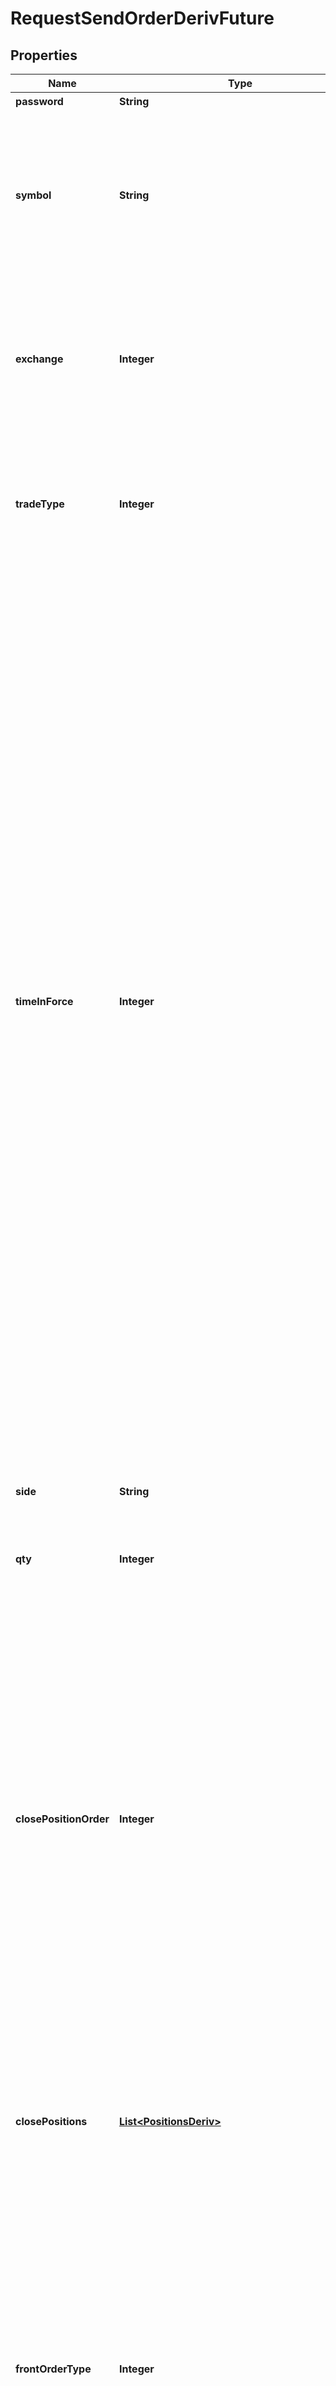 # RequestSendOrderDerivFuture

## Properties
Name | Type | Description | Notes
------------ | ------------- | ------------- | -------------
**password** | **String** | 注文パスワード | 
**symbol** | **String** | 銘柄コード&lt;br&gt;※取引最終日に「先物銘柄コード取得」でDerivMonthに0（直近限月）を指定した場合、日中・夜間の時間帯に関わらず、取引最終日を迎える限月の銘柄コードを返します。取引最終日を迎える銘柄の取引は日中取引をもって終了となりますので、ご注意ください。 | 
**exchange** | **Integer** | 市場コード &lt;table&gt;   &lt;thead&gt;       &lt;tr&gt;           &lt;th&gt;定義値&lt;/th&gt;           &lt;th&gt;説明&lt;/th&gt;       &lt;/tr&gt;   &lt;/thead&gt;   &lt;tbody&gt;       &lt;tr&gt;           &lt;td&gt;2&lt;/td&gt;           &lt;td&gt;日通し&lt;/td&gt;       &lt;/tr&gt;       &lt;tr&gt;           &lt;td&gt;23&lt;/td&gt;           &lt;td&gt;日中&lt;/td&gt;       &lt;/tr&gt;       &lt;tr&gt;           &lt;td&gt;24&lt;/td&gt;           &lt;td&gt;夜間&lt;/td&gt;       &lt;/tr&gt;   &lt;/tbody&gt; &lt;/table&gt; | 
**tradeType** | **Integer** | 取引区分 &lt;table&gt;   &lt;thead&gt;       &lt;tr&gt;           &lt;th&gt;定義値&lt;/th&gt;           &lt;th&gt;説明&lt;/th&gt;       &lt;/tr&gt;   &lt;/thead&gt;   &lt;tbody&gt;       &lt;tr&gt;           &lt;td&gt;1&lt;/td&gt;           &lt;td&gt;新規&lt;/td&gt;       &lt;/tr&gt;       &lt;tr&gt;           &lt;td&gt;2&lt;/td&gt;           &lt;td&gt;返済&lt;/td&gt;       &lt;/tr&gt;   &lt;/tbody&gt; &lt;/table&gt; | 
**timeInForce** | **Integer** | 有効期間条件 &lt;table&gt;   &lt;thead&gt;       &lt;tr&gt;           &lt;th&gt;定義値&lt;/th&gt;           &lt;th&gt;説明&lt;/th&gt;       &lt;/tr&gt;   &lt;/thead&gt;   &lt;tbody&gt;       &lt;tr&gt;           &lt;td&gt;1&lt;/td&gt;           &lt;td&gt;FAS&lt;/td&gt;       &lt;/tr&gt;       &lt;tr&gt;           &lt;td&gt;2&lt;/td&gt;           &lt;td&gt;FAK&lt;/td&gt;       &lt;/tr&gt;       &lt;tr&gt;           &lt;td&gt;3&lt;/td&gt;           &lt;td&gt;FOK&lt;/td&gt;       &lt;/tr&gt;   &lt;/tbody&gt; &lt;/table&gt;  ※執行条件(FrontOrderType)、有効期限条件(TimeInForce)、市場コード(Exchange)で選択できる組み合わせは下表のようになります。               &lt;table&gt;   &lt;thead&gt;     &lt;tr&gt;       &lt;th rowspan&#x3D;\&quot;2\&quot;&gt;執行条件&lt;/th&gt;       &lt;th rowspan&#x3D;\&quot;2\&quot;&gt;有効期間条件&lt;/th&gt;       &lt;th colspan&#x3D;\&quot;3\&quot;&gt;市場コード&lt;/th&gt;     &lt;/tr&gt;     &lt;tr&gt;       &lt;th&gt;日中&lt;/th&gt;       &lt;th&gt;夜間&lt;/th&gt;       &lt;th&gt;日通し&lt;/th&gt;     &lt;/tr&gt;   &lt;/thead&gt;      &lt;tbody&gt;     &lt;tr&gt;       &lt;td&gt;指値&lt;/td&gt;       &lt;td&gt;FAS&lt;/td&gt;       &lt;td&gt;●&lt;/td&gt;       &lt;td&gt;●&lt;/td&gt;       &lt;td&gt;●&lt;/td&gt;     &lt;/tr&gt;     &lt;tr&gt;       &lt;td&gt;指値&lt;/td&gt;       &lt;td&gt;FAK&lt;/td&gt;       &lt;td&gt;●&lt;/td&gt;       &lt;td&gt;●&lt;/td&gt;       &lt;td&gt;-&lt;/td&gt;     &lt;/tr&gt;     &lt;tr&gt;       &lt;td&gt;指値&lt;/td&gt;       &lt;td&gt;FOK&lt;/td&gt;       &lt;td&gt;●&lt;/td&gt;       &lt;td&gt;●&lt;/td&gt;       &lt;td&gt;-&lt;/td&gt;     &lt;/tr&gt;     &lt;tr&gt;       &lt;td&gt;成行&lt;/td&gt;       &lt;td&gt;FAK&lt;/td&gt;       &lt;td&gt;●&lt;/td&gt;       &lt;td&gt;●&lt;/td&gt;       &lt;td&gt;-&lt;/td&gt;     &lt;/tr&gt;     &lt;tr&gt;       &lt;td&gt;成行&lt;/td&gt;       &lt;td&gt;FOK&lt;/td&gt;       &lt;td&gt;●&lt;/td&gt;       &lt;td&gt;●&lt;/td&gt;       &lt;td&gt;-&lt;/td&gt;     &lt;/tr&gt;     &lt;tr&gt;       &lt;td&gt;逆指値（指値）&lt;/td&gt;       &lt;td&gt;FAK&lt;/td&gt;       &lt;td&gt;●&lt;/td&gt;       &lt;td&gt;●&lt;/td&gt;       &lt;td&gt;●&lt;/td&gt;     &lt;/tr&gt;     &lt;tr&gt;       &lt;td&gt;逆指値（成行）&lt;/td&gt;       &lt;td&gt;FAK&lt;/td&gt;       &lt;td&gt;●&lt;/td&gt;       &lt;td&gt;●&lt;/td&gt;       &lt;td&gt;-&lt;/td&gt;     &lt;/tr&gt;     &lt;tr&gt;       &lt;td&gt;引成&lt;/td&gt;       &lt;td&gt;FAK&lt;/td&gt;       &lt;td&gt;●&lt;/td&gt;       &lt;td&gt;●&lt;/td&gt;       &lt;td&gt;-&lt;/td&gt;     &lt;/tr&gt;     &lt;tr&gt;       &lt;td&gt;引指&lt;/td&gt;       &lt;td&gt;FAS&lt;/td&gt;       &lt;td&gt;●&lt;/td&gt;       &lt;td&gt;●&lt;/td&gt;       &lt;td&gt;-&lt;/td&gt;     &lt;/tr&gt;   &lt;/tbody&gt; &lt;/table&gt; | 
**side** | **String** | 売買区分 &lt;table&gt;   &lt;thead&gt;       &lt;tr&gt;           &lt;th&gt;定義値&lt;/th&gt;           &lt;th&gt;説明&lt;/th&gt;       &lt;/tr&gt;   &lt;/thead&gt;   &lt;tbody&gt;       &lt;tr&gt;           &lt;td&gt;1&lt;/td&gt;           &lt;td&gt;売&lt;/td&gt;       &lt;/tr&gt;       &lt;tr&gt;           &lt;td&gt;2&lt;/td&gt;           &lt;td&gt;買&lt;/td&gt;       &lt;/tr&gt;   &lt;/tbody&gt; &lt;/table&gt; | 
**qty** | **Integer** | 注文数量 | 
**closePositionOrder** | **Integer** | 決済順序&lt;br&gt;※ClosePositionOrderとClosePositionsはどちらか一方のみ指定可能。&lt;br&gt;※ClosePositionOrderとClosePositionsを両方指定した場合、エラー。 &lt;table&gt;   &lt;thead&gt;       &lt;tr&gt;           &lt;th&gt;定義値&lt;/th&gt;           &lt;th&gt;説明&lt;/th&gt;       &lt;/tr&gt;   &lt;/thead&gt;   &lt;tbody&gt;       &lt;tr&gt;           &lt;td&gt;0&lt;/td&gt;           &lt;td&gt;日付（古い順）、損益（高い順）&lt;/td&gt;       &lt;/tr&gt;       &lt;tr&gt;           &lt;td&gt;1&lt;/td&gt;           &lt;td&gt;日付（古い順）、損益（低い順）&lt;/td&gt;       &lt;/tr&gt;       &lt;tr&gt;           &lt;td&gt;2&lt;/td&gt;           &lt;td&gt;日付（新しい順）、損益（高い順）&lt;/td&gt;       &lt;/tr&gt;       &lt;tr&gt;           &lt;td&gt;3&lt;/td&gt;           &lt;td&gt;日付（新しい順）、損益（低い順）&lt;/td&gt;       &lt;/tr&gt;       &lt;tr&gt;           &lt;td&gt;4&lt;/td&gt;           &lt;td&gt;損益（高い順）、日付（古い順）&lt;/td&gt;       &lt;/tr&gt;       &lt;tr&gt;           &lt;td&gt;5&lt;/td&gt;           &lt;td&gt;損益（高い順）、日付（新しい順）&lt;/td&gt;       &lt;/tr&gt;       &lt;tr&gt;           &lt;td&gt;6&lt;/td&gt;           &lt;td&gt;損益（低い順）、日付（古い順）&lt;/td&gt;       &lt;/tr&gt;       &lt;tr&gt;           &lt;td&gt;7&lt;/td&gt;           &lt;td&gt;損益（低い順）、日付（新しい順）&lt;/td&gt;       &lt;/tr&gt;   &lt;/tbody&gt; &lt;/table&gt; |  [optional]
**closePositions** | [**List&lt;PositionsDeriv&gt;**](PositionsDeriv.md) | 返済建玉指定&lt;br&gt;※ClosePositionOrderとClosePositionsはどちらか一方のみ指定可能。&lt;br&gt;※ClosePositionOrderとClosePositionsを両方指定した場合、エラー。 |  [optional]
**frontOrderType** | **Integer** | 執行条件 &lt;table&gt;   &lt;thead&gt;       &lt;tr&gt;           &lt;th&gt;定義値&lt;/th&gt;           &lt;th&gt;説明&lt;/th&gt;           &lt;th&gt;”Price”の指定&lt;/th&gt;       &lt;/tr&gt;   &lt;/thead&gt;   &lt;tbody&gt;       &lt;tr&gt;           &lt;td&gt;18&lt;/td&gt;           &lt;td&gt;引成（派生）&lt;br&gt;※TimeInForceは、「FAK」のみ有効&lt;/td&gt;           &lt;td&gt;0&lt;/td&gt;       &lt;/tr&gt;       &lt;tr&gt;           &lt;td&gt;20&lt;/td&gt;           &lt;td&gt;指値&lt;/td&gt;           &lt;td&gt;発注したい金額&lt;/td&gt;       &lt;/tr&gt;       &lt;tr&gt;           &lt;td&gt;28&lt;/td&gt;           &lt;td&gt;引指（派生）&lt;br&gt;※TimeInForceは、「FAS」のみ有効&lt;/td&gt;           &lt;td&gt;発注したい金額&lt;/td&gt;       &lt;/tr&gt;       &lt;tr&gt;           &lt;td&gt;30&lt;/td&gt;           &lt;td&gt;逆指値&lt;/td&gt;           &lt;td&gt;指定なし&lt;br&gt;※AfterHitPriceで指定ください&lt;/td&gt;       &lt;/tr&gt;       &lt;tr&gt;           &lt;td&gt;120&lt;/td&gt;           &lt;td&gt;成行（マーケットオーダー）&lt;/td&gt;           &lt;td&gt;0&lt;/td&gt;       &lt;/tr&gt;   &lt;/tbody&gt; &lt;/table&gt; | 
**price** | **Double** | 注文価格&lt;br&gt;※FrontOrderTypeで成行を指定した場合、0を指定する。&lt;br&gt;※詳細について、”FrontOrderType”をご確認ください。 | 
**expireDay** | **Integer** | 注文有効期限&lt;br&gt; yyyyMMdd形式。&lt;br&gt; 「0」を指定すると、kabuステーション上の発注画面の「本日」に対応する日付として扱います。&lt;br&gt; 「本日」は直近の注文可能日となり、以下のように設定されます。&lt;br&gt; その市場の引けまでの間 : 当日&lt;br&gt; その市場の引け後       : 翌取引所営業日&lt;br&gt; その市場の休前日       : 休日明けの取引所営業日&lt;br&gt; ※ 日替わりはkabuステーションが日付変更通知を受信したタイミングです。&lt;br&gt; ※ 日通しの場合、夜間取引の引け後に日付が更新されます。 | 
**reverseLimitOrder** | [**RequestSendOrderDerivFutureReverseLimitOrder**](RequestSendOrderDerivFutureReverseLimitOrder.md) |  |  [optional]
